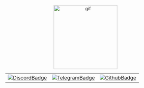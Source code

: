<p align="center">
  <img src="https://media0.giphy.com/media/v1.Y2lkPTc5MGI3NjExeG9hcW92NDdidGR2b29sYXp6cndhNGZ6end3NTV0bjZneWc2ZmNraiZlcD12MV9pbnRlcm5hbF9naWZfYnlfaWQmY3Q9Zw/q966pc8LlOUPx29X3W/giphy.gif" alt="gif" width="200" />
</p>

<p align="center">
  <table align="center" cellspacing="0" cellpadding="0" border="0" style="margin: 0 auto;">
    <tr>
      <td><a href="https://discordapp.com/users/1273552067415375905/"><img src="https://img.shields.io/badge/Discord-3d38e3?logo=discord&style=for-the-badge" alt="DiscordBadge"/></a></td>
      <td><a href="https://t.me/SilentTeleg"><img src="https://img.shields.io/badge/Telegram-43007f?logo=telegram&style=for-the-badge" alt="TelegramBadge"/></a></td>
      <td><a href="https://github.com/S1lentfeel"><img src="https://img.shields.io/badge/GitHub-2c006d?logo=github&style=for-the-badge" alt="GithubBadge"/></a></td>
    </tr>
  </table>
</p>
